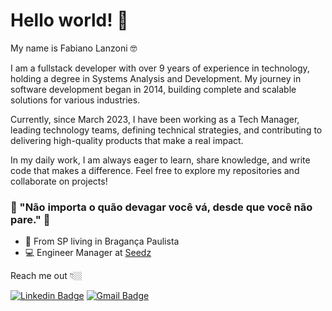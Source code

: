 # Hello world! 👋

My name is Fabiano Lanzoni 🤓

I am a fullstack developer with over 9 years of experience in technology, holding a degree in Systems Analysis and Development. My journey in software development began in 2014, building complete and scalable solutions for various industries.

Currently, since March 2023, I have been working as a Tech Manager, leading technology teams, defining technical strategies, and contributing to delivering high-quality products that make a real impact.

In my daily work, I am always eager to learn, share knowledge, and write code that makes a difference. Feel free to explore my repositories and collaborate on projects!

### 🧠 "Não importa o quão devagar você vá, desde que você não pare." 🚀

- 📍 From SP living in Bragança Paulista
- 💻 Engineer Manager at [Seedz](https://seedz.ag/)

Reach me out 👇🏼

[![Linkedin Badge](https://img.shields.io/badge/-LinkedIn-blue?style=flat-square&logo=Linkedin&logoColor=white&link=https://www.linkedin.com/in/fabianolanzonidev/)](https://www.linkedin.com/in/fabianolanzonidev) [![Gmail Badge](https://img.shields.io/badge/-flanzoni.russi@gmail.com-EA4335?style=flat-square&logo=Gmail&logoColor=white&link=mailto:flanzoni.russi@gmail.com)](mailto:flanzoni.russi@gmail.com)
